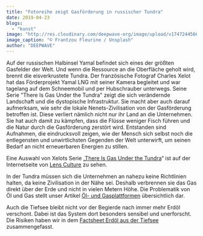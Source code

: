 ```yaml
---
title: "Fotoreihe zeigt Gasförderung in russischer Tundra"
date: 2019-04-23
blogs: 
  - "kunst"
image: "http://res.cloudinary.com/deepwave-org/image/upload/v1747244566/deepwave.org/frantzou-fleurine-RzZF9skE6yQ-unsplash-scaled.jpg"
image_caption: "© Frantzou Fleurine / Unsplash"
author: "DEEPWAVE"
---
```


Auf der russischen Halbinsel Yamal befindet sich eines der größten Gasfelder der Welt. Und wenn die Ressource an die Oberfläche geholt wird, brennt die eisverkrustete Tundra. Der französische Fotograf Charles Xelot hat das Förderprojekt Yamal LNG mit seiner Kamera begleitet und war tagelang auf dem Schneemobil und per Hubschrauber unterwegs. Seine Serie "There Is Gas Under the Tundra" zeigt die sich verändernde Landschaft und die dystopische Infrastruktur. Sie macht aber auch darauf aufmerksam, wie sehr die lokale Nenets-Zivilisation von der Gasförderung betroffen ist. Diese verliert nämlich nicht nur ihr Land an die Unternehmen. Sie hat auch damit zu kämpfen, dass die Flüsse weniger Fisch führen und die Natur durch die Gasförderung zerstört wird. Entstanden sind Aufnahmen, die eindrucksvoll zeigen, wie der Mensch sich selbst noch die entlegensten und unwirtlichsten Gegenden der Welt unterwirft, um seinen Bedarf an nicht erneuerbaren Energien zu stillen.

Eine Auswahl von Xelots Serie „[There Is Gas Under the Tundra](https://www.lensculture.com/articles/charles-xelot-there-is-gas-under-the-tundra)“ ist auf der Internetseite von [Lens Culture](https://www.lensculture.com/) zu sehen.

In der Tundra müssen sich die Unternehmen an nahezu keine Richtlinien halten, da keine Zivilisation in der Nähe sei. Deshalb verbrennen sie das Gas direkt über der Erde und nicht in vielen Metern Höhe. Die Problematik von Öl und Gas stellt unser Artikel [Öl- und Gasplattformen](https://www.deepwave.org/die-ozeane/erdoel-und-erdgas/) übersichtlich dar.

Auch die Tiefsee bleibt nicht vor der Begierde nach immer mehr Erdöl verschont. Dabei ist das System dort besonders sensibel und unerforscht. Die Risiken haben wir in dem [Factsheet Erdöl aus der Tiefsee](http://res.cloudinary.com/deepwave-org/image/upload/v1747243595/deepwave.org/Tiefsee-Oel.pdf) zusammengefasst.

